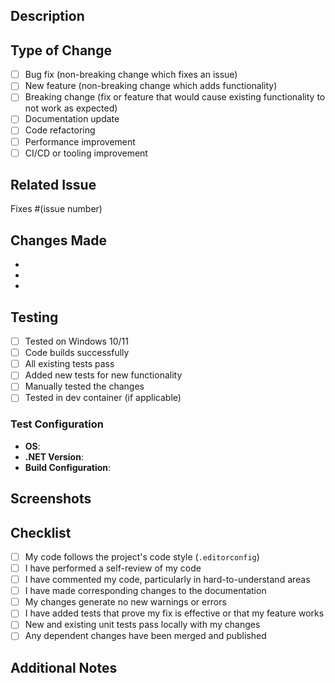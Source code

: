 ## Description

<!-- Please provide a clear and concise description of your changes -->

## Type of Change

<!-- Please check the one that applies to this PR using "x" -->

- [ ] Bug fix (non-breaking change which fixes an issue)
- [ ] New feature (non-breaking change which adds functionality)
- [ ] Breaking change (fix or feature that would cause existing functionality to not work as expected)
- [ ] Documentation update
- [ ] Code refactoring
- [ ] Performance improvement
- [ ] CI/CD or tooling improvement

## Related Issue

<!-- If this PR addresses an issue, please link it here -->

Fixes #(issue number)

## Changes Made

<!-- Please provide a bullet list of the changes made -->

- 
- 
- 

## Testing

<!-- Describe the tests you ran to verify your changes -->

- [ ] Tested on Windows 10/11
- [ ] Code builds successfully
- [ ] All existing tests pass
- [ ] Added new tests for new functionality
- [ ] Manually tested the changes
- [ ] Tested in dev container (if applicable)

### Test Configuration

- **OS**: 
- **.NET Version**: 
- **Build Configuration**: 

## Screenshots

<!-- If applicable, add screenshots to demonstrate the changes -->

## Checklist

- [ ] My code follows the project's code style (`.editorconfig`)
- [ ] I have performed a self-review of my code
- [ ] I have commented my code, particularly in hard-to-understand areas
- [ ] I have made corresponding changes to the documentation
- [ ] My changes generate no new warnings or errors
- [ ] I have added tests that prove my fix is effective or that my feature works
- [ ] New and existing unit tests pass locally with my changes
- [ ] Any dependent changes have been merged and published

## Additional Notes

<!-- Add any additional notes or context about the PR here -->

